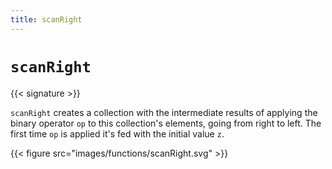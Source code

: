 ```yaml
---
title: scanRight
---
```


# `scanRight`

{{< signature >}}

`scanRight` creates a collection with the intermediate results of applying the binary operator `op` to this collection's elements, going from right to left. The first time `op` is applied it's fed with the initial value `z`.

{{< figure src="images/functions/scanRight.svg" >}}
